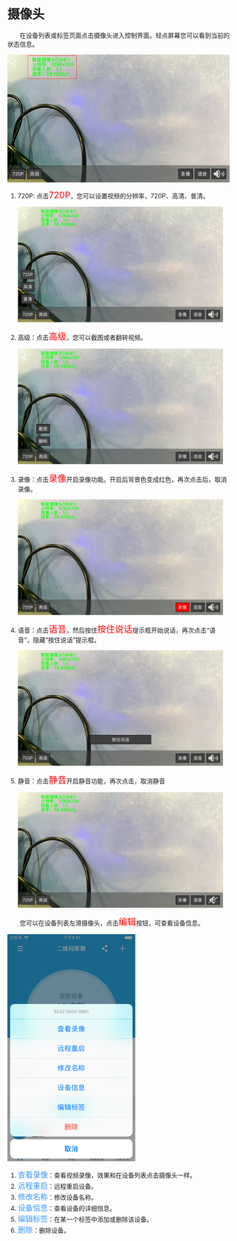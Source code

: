 # 摄像头

&emsp;&emsp;在设备列表或标签页面点击摄像头进入控制界面。轻点屏幕您可以看到当前的状态信息。

<img src="../images/WiFi/摄像头/控制界面.png" width = "515" height = "290">

1. 720P: 点击<font style='color:#ff0000;font-size:20px'>720P</font>，您可以设置视频的分辨率，720P、高清、普清。

	<img src="../images/WiFi/摄像头/分辨率.png" width = "465" height = "262">
	
2. 高级：点击<font style='color:#ff0000;font-size:20px'>高级</font>，您可以截图或者翻转视频。

	<img src="../images/WiFi/摄像头/高级.png" width = "465" height = "262">
	
3. 录像：点击<font style='color:#ff0000;font-size:20px'>录像</font>开启录像功能。开启后背景色变成红色，再次点击后，取消录像。

	<img src="../images/WiFi/摄像头/录像.png" width = "465" height = "262">
	
4. 语音：点击<font style='color:#ff0000;font-size:20px'>语音</font>，然后按住<font style='color:#ff0000;font-size:20px'>按住说话</font>提示框开始说话，再次点击“语音”，隐藏“按住说话”提示框。

	<img src="../images/WiFi/摄像头/按住说话.png" width = "465" height = "262">
	
5. 静音：点击<font style='color:#ff0000;font-size:20px'>静音</font>开启静音功能，再次点击，取消静音

	<img src="../images/WiFi/摄像头/静音.png" width = "465" height = "262">
	
	
&emsp;&emsp;您可以在设备列表左滑摄像头，点击<font style='color:#ff0000;font-size:20px'>编辑</font>按钮，可查看设备信息。

<img src="../images/WiFi/摄像头/编辑.png" width = "290" height = "515">

1. <font style='color:#3699ff;font-size:17px'>查看录像</font>：查看视频录像，效果和在设备列表点击摄像头一样。
2. <font style='color:#3699ff;font-size:17px'>远程重启</font>：远程重启设备。
3. <font style='color:#3699ff;font-size:17px'>修改名称</font>：修改设备名称。
4. <font style='color:#3699ff;font-size:17px'>设备信息</font>：查看设备的详细信息。
5. <font style='color:#3699ff;font-size:17px'>编辑标签</font>：在某一个标签中添加或删除该设备。
6. <font style='color:#3699ff;font-size:17px'>删除</font>：删除设备。